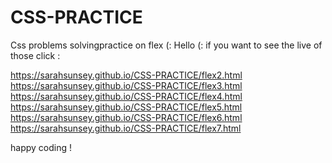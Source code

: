 # CSS-PRACTICE
Css problems solvingpractice on flex (:
Hello (:
if you want to see the live of those click :

https://sarahsunsey.github.io/CSS-PRACTICE/flex2.html
https://sarahsunsey.github.io/CSS-PRACTICE/flex3.html
https://sarahsunsey.github.io/CSS-PRACTICE/flex4.html
https://sarahsunsey.github.io/CSS-PRACTICE/flex5.html
https://sarahsunsey.github.io/CSS-PRACTICE/flex6.html
https://sarahsunsey.github.io/CSS-PRACTICE/flex7.html

happy coding !
